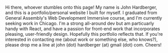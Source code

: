 Hi there, whoever stumbles onto this page!
My name is John Hardberger, and this is a portfolio/personal website I built for myself. I graduated from General Assembly's Web Development Immersive course, and I'm currently seeking work in Chicago. I'm a strong all-around dev but am particuarly handy with React, and have a passion for front-end work that incorporates pleasing, user-friendly design. Hopefully this portfolio reflects that.
If you're interested in contacting me (about work or something else, who knows?), please drop me a line at john (dot) hardberger (at) gmail (dot) com. Cheers!